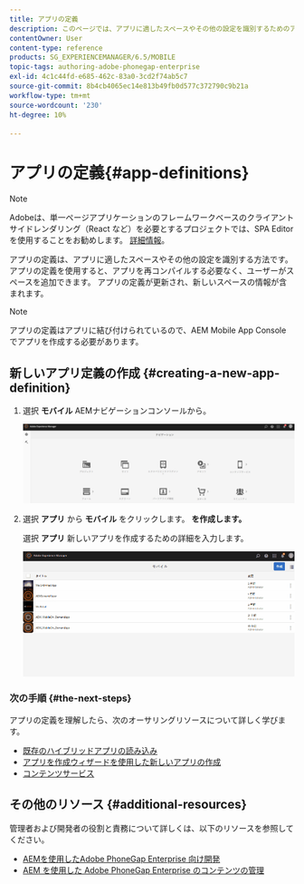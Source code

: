 ```yaml
---
title: アプリの定義
description: このページでは、アプリに適したスペースやその他の設定を識別するためのアプリの定義について説明します。 アプリの定義を使用すると、アプリを再コンパイルする必要なく、ユーザーがスペースを追加できます。
contentOwner: User
content-type: reference
products: SG_EXPERIENCEMANAGER/6.5/MOBILE
topic-tags: authoring-adobe-phonegap-enterprise
exl-id: 4c1c44fd-e685-462c-83a0-3cd2f74ab5c7
source-git-commit: 8b4cb4065ec14e813b49fb0d577c372790c9b21a
workflow-type: tm+mt
source-wordcount: '230'
ht-degree: 10%

---
```


# アプリの定義{#app-definitions}

>[!NOTE]
>
>Adobeは、単一ページアプリケーションのフレームワークベースのクライアントサイドレンダリング（React など）を必要とするプロジェクトでは、SPA Editor を使用することをお勧めします。 [詳細情報](/help/sites-developing/spa-overview.md)。

アプリの定義は、アプリに適したスペースやその他の設定を識別する方法です。 アプリの定義を使用すると、アプリを再コンパイルする必要なく、ユーザーがスペースを追加できます。 アプリの定義が更新され、新しいスペースの情報が含まれます。

>[!NOTE]
>
>アプリの定義はアプリに結び付けられているので、AEM Mobile App Console でアプリを作成する必要があります。

## 新しいアプリ定義の作成 {#creating-a-new-app-definition}

1. 選択 **モバイル** AEMナビゲーションコンソールから。

   ![chlimage_1-170](assets/chlimage_1-170.png)

1. 選択 **アプリ** から **モバイル** をクリックします。 **を作成します。**

   選択 **アプリ** 新しいアプリを作成するための詳細を入力します。

   ![chlimage_1-11](assets/chlimage_1-11.gif)

### 次の手順 {#the-next-steps}

アプリの定義を理解したら、次のオーサリングリソースについて詳しく学びます。

* [既存のハイブリッドアプリの読み込み](/help/mobile/phonegap-adding-content-to-imported-app.md)
* [アプリを作成ウィザードを使用した新しいアプリの作成](/help/mobile/phonegap-create-new-app.md)
* [コンテンツサービス](/help/mobile/develop-content-as-a-service.md)

## その他のリソース {#additional-resources}

管理者および開発者の役割と責務について詳しくは、以下のリソースを参照してください。

* [AEMを使用したAdobe PhoneGap Enterprise 向け開発](/help/mobile/developing-in-phonegap.md)
* [AEM を使用した Adobe PhoneGap Enterprise のコンテンツの管理](/help/mobile/administer-phonegap.md)
